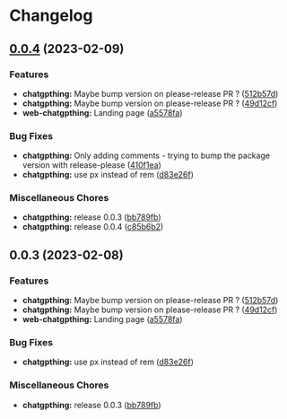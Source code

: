 # Changelog

## [0.0.4](https://github.com/kant01ne/browser-extensions/compare/chatgpthing-v0.0.3...chatgpthing-v0.0.4) (2023-02-09)


### Features

* **chatgpthing:** Maybe bump version on please-release PR ? ([512b57d](https://github.com/kant01ne/browser-extensions/commit/512b57dd150be4b3b7ff61f026eb07f6798b319a))
* **chatgpthing:** Maybe bump version on please-release PR ? ([49d12cf](https://github.com/kant01ne/browser-extensions/commit/49d12cff6592749f97492779b55bf9c50042da50))
* **web-chatgpthing:** Landing page ([a5578fa](https://github.com/kant01ne/browser-extensions/commit/a5578fa3853454770ec7501e5599b01e2f1e4c48))


### Bug Fixes

* **chatgpthing:** Only adding comments - trying to bump the package version with release-please ([410f1ea](https://github.com/kant01ne/browser-extensions/commit/410f1ea7112b029eef3c768cc0848724d09a4d41))
* **chatgpthing:** use px instead of rem ([d83e26f](https://github.com/kant01ne/browser-extensions/commit/d83e26f26303eb23bb4c87d07fe1730858160bf0))


### Miscellaneous Chores

* **chatgpthing:** release 0.0.3 ([bb789fb](https://github.com/kant01ne/browser-extensions/commit/bb789fbe89516bc862fd91830066752dc000e8eb))
* **chatgpthing:** release 0.0.4 ([c85b6b2](https://github.com/kant01ne/browser-extensions/commit/c85b6b2c474cc8c45abed80ee50fc3045f956dcd))

## 0.0.3 (2023-02-08)


### Features

* **chatgpthing:** Maybe bump version on please-release PR ? ([512b57d](https://github.com/kant01ne/browser-extensions/commit/512b57dd150be4b3b7ff61f026eb07f6798b319a))
* **chatgpthing:** Maybe bump version on please-release PR ? ([49d12cf](https://github.com/kant01ne/browser-extensions/commit/49d12cff6592749f97492779b55bf9c50042da50))
* **web-chatgpthing:** Landing page ([a5578fa](https://github.com/kant01ne/browser-extensions/commit/a5578fa3853454770ec7501e5599b01e2f1e4c48))


### Bug Fixes

* **chatgpthing:** use px instead of rem ([d83e26f](https://github.com/kant01ne/browser-extensions/commit/d83e26f26303eb23bb4c87d07fe1730858160bf0))


### Miscellaneous Chores

* **chatgpthing:** release 0.0.3 ([bb789fb](https://github.com/kant01ne/browser-extensions/commit/bb789fbe89516bc862fd91830066752dc000e8eb))
